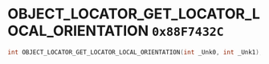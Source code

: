 # OBJECT_LOCATOR_GET_LOCATOR_LOCAL_ORIENTATION `0x88F7432C`

```cpp
int OBJECT_LOCATOR_GET_LOCATOR_LOCAL_ORIENTATION(int _Unk0, int _Unk1);
```